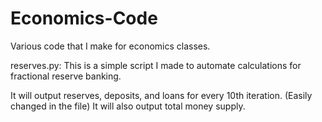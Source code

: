 # Economics-Code
Various code that I make for economics classes.

reserves.py:
This is a simple script I made to automate calculations for fractional reserve banking.

It will output reserves, deposits, and loans for every 10th iteration. (Easily changed in the file)
It will also output total money supply.
